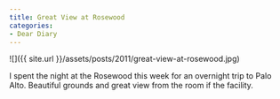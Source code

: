 ```yaml
---
title: Great View at Rosewood
categories:
- Dear Diary
---
```


![]({{ site.url }}/assets/posts/2011/great-view-at-rosewood.jpg)
  



I spent the night at the Rosewood this week for an overnight trip to Palo Alto. Beautiful grounds and great view from the room if the facility.

